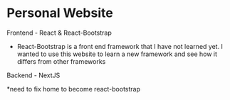 # Personal Website

Frontend - React & React-Bootstrap
 * React-Bootstrap is a front end framework that I have not learned yet. I wanted to use this website to learn a new framework and see how it differs from other frameworks

Backend - NextJS

*need to fix home to become react-bootstrap
